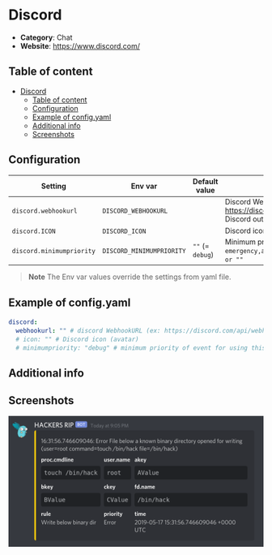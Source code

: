 # Discord

- **Category**: Chat
- **Website**: https://www.discord.com/

## Table of content

- [Discord](#discord)
  - [Table of content](#table-of-content)
  - [Configuration](#configuration)
  - [Example of config.yaml](#example-of-configyaml)
  - [Additional info](#additional-info)
  - [Screenshots](#screenshots)

## Configuration

| Setting                   | Env var                   | Default value    | Description                                                                                                                         |
| ------------------------- | ------------------------- | ---------------- | ----------------------------------------------------------------------------------------------------------------------------------- |
| `discord.webhookurl`      | `DISCORD_WEBHOOKURL`      |                  | Discord WebhookURL (ex: https://discord.com/api/webhooks/xxxxxxxxxx...), if not empty, Discord output is **enabled**                |
| `discord.ICON`            | `DISCORD_ICON`            |                  | Discord icon (avatar)                                                                                                               |
| `discord.minimumpriority` | `DISCORD_MINIMUMPRIORITY` | `""` (= `debug`) | Minimum priority of event for using this output, order is `emergency,alert,critical,error,warning,notice,informational,debug or ""` |

> **Note**
The Env var values override the settings from yaml file.

## Example of config.yaml

```yaml
discord:
  webhookurl: "" # discord WebhookURL (ex: https://discord.com/api/webhooks/xxxxxxxxxx...), if not empty, Discord output is enabled
  # icon: "" # Discord icon (avatar)
  # minimumpriority: "debug" # minimum priority of event for using this output, order is emergency|alert|critical|error|warning|notice|informational|debug or "" (default)
```

## Additional info

## Screenshots

![discord example](images/discord.png)
